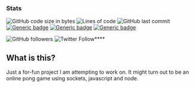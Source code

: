 ### Stats
![GitHub code size in bytes](https://img.shields.io/github/languages/code-size/cryancaire/basic-math-helper-npm?style=plastic)
![Lines of code](https://img.shields.io/tokei/lines/github/cryancaire/basic-math-helper-npm?style=plastic)
![GitHub last commit](https://img.shields.io/github/last-commit/cryancaire/basic-math-helper-npm?style=plastic)
[![Generic badge](https://img.shields.io/badge/Language-Javascript-yellow.svg?syle=plastic)](https://shields.io/)
[![Generic badge](https://img.shields.io/badge/Language-CSS-blue.svg?syle=plastic)](https://shields.io/)
[![Generic badge](https://img.shields.io/badge/Language-HTML-orange.svg?syle=plastic)](https://shields.io/)

![GitHub followers](https://img.shields.io/github/followers/cryancaire?style=social)
![Twitter Follow](https://img.shields.io/twitter/follow/cryancaire?style=social)****

## What is this?
Just a for-fun project I am attempting to work on. It might turn out to be an online pong game using sockets, javascript and node.
